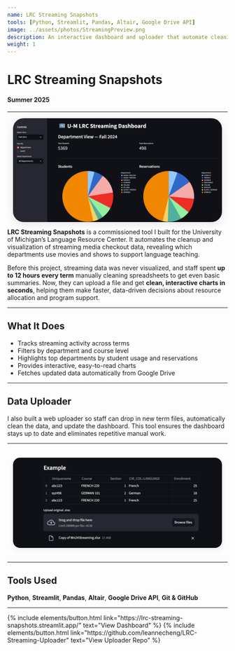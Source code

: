 ```yaml
---
name: LRC Streaming Snapshots
tools: [Python, Streamlit, Pandas, Altair, Google Drive API]
image: ../assets/photos/StreamingPreview.png
description: An interactive dashboard and uploader that automate cleaning and visualizing language streaming data, saving staff hours every term and revealing patterns in resource usage across departments.
weight: 1
---
```


# LRC Streaming Snapshots

#### Summer 2025
---
<div style="display: flex; justify-content: center; align-items: center; gap: 2rem; margin: 0.5rem 0; flex-wrap: wrap;">
  <img src="../assets/photos/StreamingDash.png" alt="LRC Streaming Dashboard Preview" width="1000" style="max-width: 95%; border-radius: 24px; box-shadow: 0 4px 20px rgba(0, 0, 0, 0.1);" />
</div>

**LRC Streaming Snapshots** is a commissioned tool I built for the University of Michigan’s Language Resource Center. It automates the cleanup and visualization of streaming media checkout data, revealing which departments use movies and shows to support language teaching.

Before this project, streaming data was never visualized, and staff spent **up to 12 hours every term** manually cleaning spreadsheets to get even basic summaries. Now, they can upload a file and get **clean, interactive charts in seconds**, helping them make faster, data-driven decisions about resource allocation and program support.

---

## What It Does

- Tracks streaming activity across terms  
- Filters by department and course level  
- Highlights top departments by student usage and reservations  
- Provides interactive, easy-to-read charts  
- Fetches updated data automatically from Google Drive  

---

## Data Uploader

I also built a web uploader so staff can drop in new term files, automatically clean the data, and update the dashboard. This tool ensures the dashboard stays up to date and eliminates repetitive manual work.

---

<div style="display: flex; justify-content: center; align-items: center; flex-wrap: wrap; margin: 2rem 0;">
  <img src="../assets/photos/StreamingUploader.png" alt="Uploader Screenshot" width="800" style="max-width: 95%; border-radius: 16px; box-shadow: 0 4px 12px rgba(0, 0, 0, 0.08);" />
</div>

---

## Tools Used

**Python**, **Streamlit**, **Pandas**, **Altair**, **Google Drive API**, **Git & GitHub**

---

<p class="text-center">
  {% include elements/button.html link="https://lrc-streaming-snapshots.streamlit.app/" text="View Dashboard" %}
  {% include elements/button.html link="https://github.com/leannecheng/LRC-Streaming-Uploader" text="View Uploader Repo" %}
</p>
